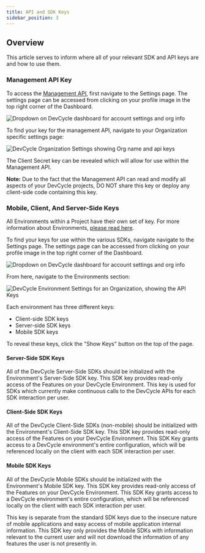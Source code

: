 ```yaml
---
title: API and SDK Keys
sidebar_position: 3
---
```


## Overview

This article serves to inform where all of your relevant SDK and API keys are and how to use them. 

### Management API Key

To access the [Management API](https://docs.devcycle.com/management-api/), first navigate to the Settings page. The settings page can be accessed from clicking on your profile image in the top right corner of the Dashboard. 

![Dropdown on DevCycle dashboard for account settings and org info](/account-dropdown.png)

To find your key for the management API, navigate to your Organization specific settings page:

![DevCycle Organization Settings showing Org name and api keys](/api-settings.png)

The Client Secret key can be revealed which will allow for use within the Management API. 

**Note:** Due to the fact that the Management API can read and modify all aspects of your DevCycle projects, DO NOT share this key or deploy any client-side code containing this key.


### Mobile, Client, And Server-Side Keys

All Environments within a Project have their own set of key. For more information about Environments, [please read here](/docs/home/feature-management/organizing-your-flags-and-variables/environments).

To find your keys for use within the various SDKs, navigate navigate to the Settings page. The settings page can be accessed from clicking on your profile image in the top right corner of the Dashboard. 

![Dropdown on DevCycle dashboard for account settings and org info](/account-dropdown.png)

From here, navigate to the Environments section:

![DevCycle Environment Settings for an Organization, showing the API Keys](/env-settings.png)

Each environment has three different keys: 

* Client-side SDK keys
* Server-side SDK keys
* Mobile SDK keys

To reveal these keys, click the "Show Keys" button on the top of the page.

#### Server-Side SDK Keys

All of the DevCycle Server-Side SDKs should be initialized with the Environment's Server-Side SDK key. This SDK key provides read-only access of the Features on your DevCycle Environment. This key is used for SDKs which currently make continuous calls to the DevCycle APIs for each SDK interaction per user. 

#### Client-Side SDK Keys

All of the DevCycle Client-Side SDKs (non-mobile) should be initialized with the Environment's Client-Side SDK key. This SDK key provides read-only access of the Features on your DevCycle Environment. This SDK Key grants access to a DevCycle environment's entire configuration, which will be referenced locally on the client with each SDK interaction per user.

#### Mobile SDK Keys

All of the DevCycle Mobile SDKs should be initialized with the Environment's Mobile SDK key. This SDK key provides read-only access of the Features on your DevCycle Environment. This SDK Key grants access to a DevCycle environment's entire configuration, which will be referenced locally on the client with each SDK interaction per user. 

This key is separate from the standard SDK keys due to the insecure nature of mobile applications and easy access of mobile application internal information. This SDK key only provides the Mobile SDKs with information relevant to the current user and will not download the information of any features the user is not presently in. 





